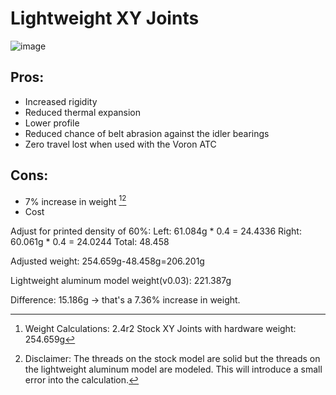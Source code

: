 # Lightweight XY Joints

![image](https://user-images.githubusercontent.com/104525636/179417942-0a88ca0e-ee5f-4aaa-84ac-57b2c0bef763.png)

## Pros: 
- Increased rigidity
- Reduced thermal expansion 
- Lower profile 
- Reduced chance of belt abrasion against the idler bearings
- Zero travel lost when used with the Voron ATC

## Cons: 
- 7% increase in weight [^1][^2]
- Cost

[^1]: Weight Calculations: 2.4r2 Stock XY Joints with hardware weight: 254.659g


Adjust for printed density of 60%:
  Left: 61.084g * 0.4 = 24.4336 
  Right: 60.061g * 0.4 = 24.0244 
  Total: 48.458


Adjusted weight: 254.659g-48.458g=206.201g


Lightweight aluminum model weight(v0.03): 221.387g


Difference: 15.186g -> that's a 7.36% increase in weight.


[^2]: Disclaimer: The threads on the stock model are solid but the threads on the lightweight aluminum model are modeled. This will introduce a small error into the calculation.
